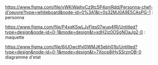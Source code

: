https://www.figma.com/file/vWKiWajhvCz9tc5P4smRdd/Personna-chef-d'oeuvre?type=whiteboard&node-id=0%3A1&t=0s32MJ0A9E5CAsPG-1 : personna

https://www.figma.com/file/P4xqKSwLJvFles07wup4fR/Untitled?type=design&node-id=0-1&mode=design&t=xdH2jz0OSgNOaJg2-0 : maquette

https://www.figma.com/file/6jUOwctfyl0WMJK5ebh01b/Untitled?type=design&node-id=0-1&mode=design&t=7Xocp8iHySSrznOB-0 diagramme d'etat